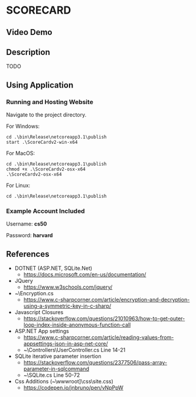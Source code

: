 ﻿# SCORECARD

## Video Demo

<URL>

## Description

TODO

## Using Application

### Running and Hosting Website

Navigate to the project directory.

For Windows:

	cd .\bin\Release\netcoreapp3.1\publish
	start .\ScoreCardv2-win-x64

For MacOS:

	cd .\bin\Release\netcoreapp3.1\publish
	chmod +x .\ScoreCardv2-osx-x64
	.\ScoreCardv2-osx-x64

For Linux:

	cd .\bin\Release\netcoreapp3.1\publish

### Example Account Included

Username: **cs50**

Password: **harvard**

## References

* DOTNET (ASP.NET, SQLite.Net)
	* https://docs.microsoft.com/en-us/documentation/
* JQuery
	* https://www.w3schools.com/jquery/
* ~\Encryption.cs
	* https://www.c-sharpcorner.com/article/encryption-and-decryption-using-a-symmetric-key-in-c-sharp/
* Javascript Closures
	* https://stackoverflow.com/questions/21010963/how-to-get-outer-loop-index-inside-anonymous-function-call
* ASP.NET App settings
	* https://www.c-sharpcorner.com/article/reading-values-from-appsettings-json-in-asp-net-core/
	* ~\Controllers\UserController.cs Line 14-21
* SQLite iterative parameter insertion
	* https://stackoverflow.com/questions/2377506/pass-array-parameter-in-sqlcommand
	* ~\SQLite.cs Line 50-72
* Css Additions (~\wwwroot]\css\site.css)
	* https://codepen.io/jnbruno/pen/vNpPpW